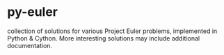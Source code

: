 # py-euler
collection of solutions for various Project Euler problems, implemented in Python &amp; Cython. More interesting solutions may include additional documentation.
